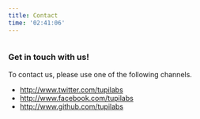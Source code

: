 ```yaml
---
title: Contact
time: '02:41:06'
---
```


<div class="ui vertical stripe segment">
  <div class="ui middle aligned stackable grid container">
    <div class="row">
      <div class="sixteen wide column">
        <h3 class="ui header">Get in touch with us!</h3>
        <p>To contact us, please use one of the following channels.</p>
        <ul>
          <li><a href="http://www.twitter.com/tupilabs">http://www.twitter.com/tupilabs</a></li>
          <li><a href="http://www.facebook.com/tupilabs">http://www.facebook.com/tupilabs</a></li>
          <li><a href="http://www.github.com/tupilabs">http://www.github.com/tupilabs</a></li>
        </ul>
      </div>
    </div>
  </div>
</div>

